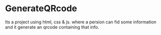 # __GenerateQRcode__
Its a project using html, css &amp; js. where a persion can fid some information and it generate an qrcode containing that info.

